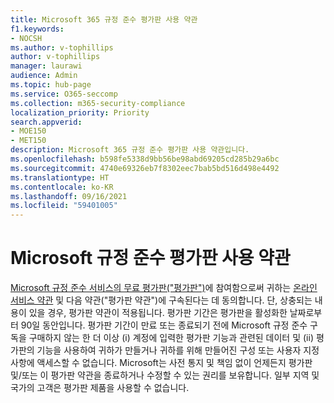 ```yaml
---
title: Microsoft 365 규정 준수 평가판 사용 약관
f1.keywords:
- NOCSH
ms.author: v-tophillips
author: v-tophillips
manager: laurawi
audience: Admin
ms.topic: hub-page
ms.service: O365-seccomp
ms.collection: m365-security-compliance
localization_priority: Priority
search.appverid:
- MOE150
- MET150
description: Microsoft 365 규정 준수 평가판 사용 약관입니다.
ms.openlocfilehash: b598fe5338d9bb56be98abd69205cd285b29a6bc
ms.sourcegitcommit: 4740e69326eb7f8302eec7bab5bd516d498e4492
ms.translationtype: HT
ms.contentlocale: ko-KR
ms.lasthandoff: 09/16/2021
ms.locfileid: "59401005"
---
```

# <a name="microsoft-compliance-trial-terms-and-conditions"></a>Microsoft 규정 준수 평가판 사용 약관

[Microsoft 규정 준수 서비스의 무료 평가판("평가판")](compliance-easy-trials.md)에 참여함으로써 귀하는 [온라인 서비스 약관](https://go.microsoft.com/fwlink/?linkid=2108910) 및 다음 약관("평가판 약관")에 구속된다는 데 동의합니다. 단, 상충되는 내용이 있을 경우, 평가판 약관이 적용됩니다. 평가판 기간은 평가판을 활성화한 날짜로부터 90일 동안입니다. 평가판 기간이 만료 또는 종료되기 전에 Microsoft 규정 준수 구독을 구매하지 않는 한 더 이상 (i) 계정에 입력한 평가판 기능과 관련된 데이터 및 (ii) 평가판의 기능을 사용하여 귀하가 만들거나 귀하를 위해 만들어진 구성 또는 사용자 지정 사항에 액세스할 수 없습니다. Microsoft는 사전 통지 및 책임 없이 언제든지 평가판 및/또는 이 평가판 약관을 종료하거나 수정할 수 있는 권리를 보유합니다. 일부 지역 및 국가의 고객은 평가판 제품을 사용할 수 없습니다.
